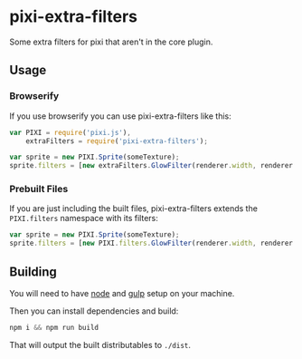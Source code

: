 # pixi-extra-filters

Some extra filters for pixi that aren't in the core plugin.

## Usage

### Browserify

If you use browserify you can use pixi-extra-filters like this:

```js
var PIXI = require('pixi.js'),
    extraFilters = require('pixi-extra-filters');

var sprite = new PIXI.Sprite(someTexture);
sprite.filters = [new extraFilters.GlowFilter(renderer.width, renderer.height, 15, 2, 1, 0xFF0000, 0.5)];
```

### Prebuilt Files

If you are just including the built files, pixi-extra-filters extends the `PIXI.filters` namespace with its filters:

```js
var sprite = new PIXI.Sprite(someTexture);
sprite.filters = [new PIXI.filters.GlowFilter(renderer.width, renderer.height, 15, 2, 1, 0xFF0000, 0.5)];
```

## Building

You will need to have [node][node] and [gulp][gulp] setup on your machine.

Then you can install dependencies and build:

```js
npm i && npm run build
```

That will output the built distributables to `./dist`.

[node]:       http://nodejs.org/
[gulp]:       http://gulpjs.com/

